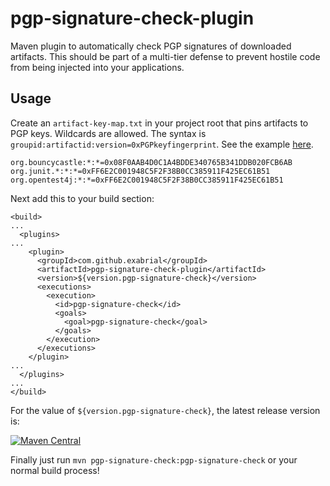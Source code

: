 # pgp-signature-check-plugin
Maven plugin to automatically check PGP signatures of downloaded artifacts. This should be part of a multi-tier defense to prevent hostile code from being injected into your applications.

## Usage
Create an `artifact-key-map.txt` in your project root that pins artifacts to PGP keys. Wildcards are allowed. The syntax is `groupid:artifactid:version=0xPGPkeyfingerprint`. See the example [here](../master/src/test/resources/artifact-key-map.txt).

```
org.bouncycastle:*:*=0x08F0AAB4D0C1A4BDDE340765B341DDB020FCB6AB
org.junit.*:*:*=0xFF6E2C001948C5F2F38B0CC385911F425EC61B51
org.opentest4j:*:*=0xFF6E2C001948C5F2F38B0CC385911F425EC61B51
```

Next add this to your build section:

```
<build>
...
  <plugins>
...
    <plugin>
      <groupId>com.github.exabrial</groupId>
      <artifactId>pgp-signature-check-plugin</artifactId>
      <version>${version.pgp-signature-check}</version>
      <executions>
        <execution>
          <id>pgp-signature-check</id>
          <goals>
            <goal>pgp-signature-check</goal>
          </goals>
        </execution>
      </executions>
    </plugin>
...
  </plugins>
...
</build>
```

For the value of `${version.pgp-signature-check}`, the latest release version is:

[![Maven Central](https://maven-badges.herokuapp.com/maven-central/com.github.exabrial/pgp-signature-check-plugin/badge.svg)](https://maven-badges.herokuapp.com/maven-central/com.github.exabrial/pgp-signature-check-plugin)



Finally just run `mvn pgp-signature-check:pgp-signature-check` or your normal build process!
